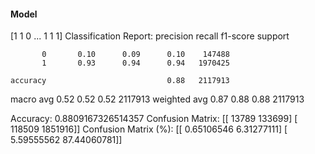#### Model
[1 1 0 ... 1 1 1]
Classification Report:
              precision    recall  f1-score   support

           0       0.10      0.09      0.10    147488
           1       0.93      0.94      0.94   1970425

    accuracy                           0.88   2117913
   macro avg       0.52      0.52      0.52   2117913
weighted avg       0.87      0.88      0.88   2117913

Accuracy: 0.8809167326514357
Confusion Matrix:
[[  13789  133699]
 [ 118509 1851916]]
Confusion Matrix (%):
[[ 0.65106546  6.31277111]
 [ 5.59555562 87.44060781]]
